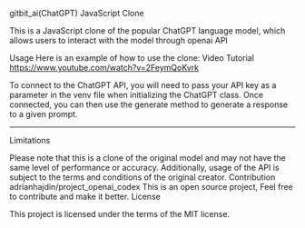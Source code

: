 gitbit_ai(ChatGPT) JavaScript Clone

This is a JavaScript clone of the popular ChatGPT language model, which allows users to interact with the model through openai API

Usage
Here is an example of how to use the clone:
Video Tutorial
https://www.youtube.com/watch?v=2FeymQoKvrk

To connect to the ChatGPT API, you will need to pass your API key as a parameter in the venv file when initializing the ChatGPT class. Once connected, you can then use the generate method to generate a response to a given prompt.

---------------------------------------------------------------------------------------------------------------------------------------------------------

Limitations

Please note that this is a clone of the original model and may not have the same level of performance or accuracy. Additionally, usage of the API is subject to the terms and conditions of the original creator.
Contribution
adrianhajdin/project_openai_codex 
This is an open source project, Feel free to contribute and make it better.
License

This project is licensed under the terms of the MIT license.

